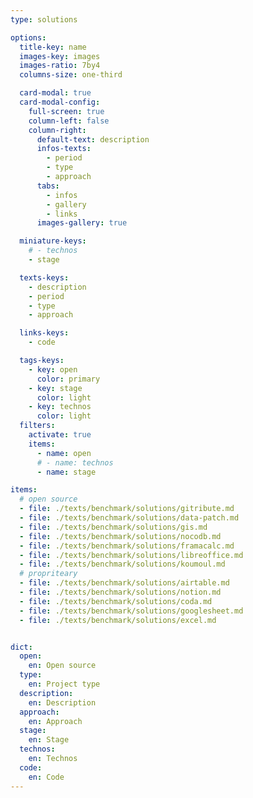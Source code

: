 ```yaml
---
type: solutions

options:
  title-key: name
  images-key: images
  images-ratio: 7by4
  columns-size: one-third

  card-modal: true
  card-modal-config:
    full-screen: true
    column-left: false
    column-right: 
      default-text: description
      infos-texts: 
        - period
        - type
        - approach
      tabs:
        - infos
        - gallery 
        - links 
      images-gallery: true

  miniature-keys: 
    # - technos
    - stage

  texts-keys: 
    - description 
    - period
    - type
    - approach

  links-keys: 
    - code

  tags-keys: 
    - key: open
      color: primary
    - key: stage
      color: light
    - key: technos
      color: light
  filters: 
    activate: true
    items: 
      - name: open
      # - name: technos
      - name: stage

items: 
  # open source
  - file: ./texts/benchmark/solutions/gitribute.md
  - file: ./texts/benchmark/solutions/data-patch.md
  - file: ./texts/benchmark/solutions/gis.md
  - file: ./texts/benchmark/solutions/nocodb.md
  - file: ./texts/benchmark/solutions/framacalc.md
  - file: ./texts/benchmark/solutions/libreoffice.md
  - file: ./texts/benchmark/solutions/koumoul.md
  # propriteary
  - file: ./texts/benchmark/solutions/airtable.md
  - file: ./texts/benchmark/solutions/notion.md
  - file: ./texts/benchmark/solutions/coda.md
  - file: ./texts/benchmark/solutions/googlesheet.md
  - file: ./texts/benchmark/solutions/excel.md


dict:
  open:
    en: Open source
  type:
    en: Project type
  description:
    en: Description
  approach:
    en: Approach
  stage:
    en: Stage
  technos:
    en: Technos
  code:
    en: Code
---
```

